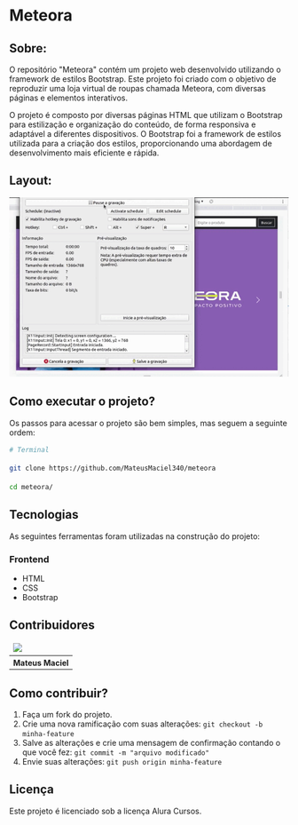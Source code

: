 # Meteora

## Sobre:

O repositório "Meteora" contém um projeto web desenvolvido utilizando o framework de estilos Bootstrap. Este projeto foi criado com o objetivo de reproduzir uma loja virtual de roupas chamada Meteora, com diversas páginas e elementos interativos.

O projeto é composto por diversas páginas HTML que utilizam o Bootstrap para estilização e organização do conteúdo, de forma responsiva e adaptável a diferentes dispositivos. O Bootstrap foi a framework de estilos utilizada para a criação dos estilos, proporcionando uma abordagem de desenvolvimento mais eficiente e rápida.

## Layout:

![](assets/meteora.gif)

## Como executar o projeto?

Os passos para acessar o projeto são bem simples, mas seguem a seguinte ordem:

```bash
# Terminal

git clone https://github.com/MateusMaciel340/meteora

cd meteora/

```

## Tecnologias

As seguintes ferramentas foram utilizadas na construção do projeto:

### Frontend

- HTML
- CSS
- Bootstrap

## Contribuidores

<table>
    <thead>
        <tr>
            <td>
                <img src="https://avatars.githubusercontent.com/u/55550732?v=4" width="150px"/>
            </td>
        </tr>
    </thead>
    <tbody>
        <tr>
            <th>Mateus Maciel</th>
        </tr>
    </tbody>
</table>

## Como contribuir?

1. Faça um fork do projeto.
2. Crie uma nova ramificação com suas alterações: `git checkout -b minha-feature`
3. Salve as alterações e crie uma mensagem de confirmação contando o que você fez: `git commit -m "arquivo modificado"`
4. Envie suas alterações: `git push origin minha-feature`

## Licença

Este projeto é licenciado sob a licença Alura Cursos.
